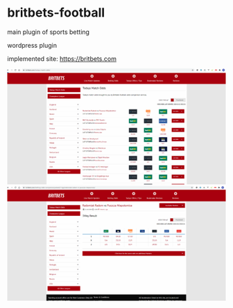 # britbets-football
main plugin of sports betting

wordpress plugin

implemented site: https://britbets.com

<img src="image/01.png" width="1000">

<img src="image/02.png" width="1000">